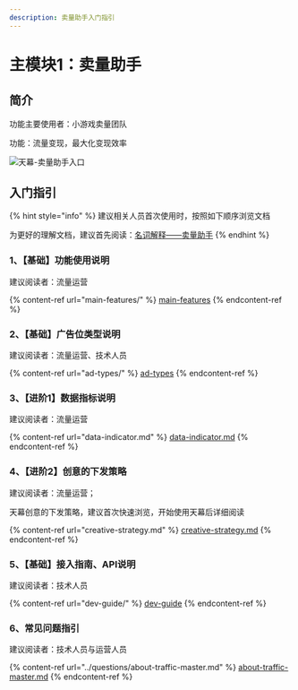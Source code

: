 ```yaml
---
description: 卖量助手入门指引
---
```


# 主模块1：卖量助手

## 简介

功能主要使用者：小游戏卖量团队

功能：流量变现，最大化变现效率

![天幕-卖量助手入口](https://cdn.61week.com/tianmu/doc/index/image/selling/image.png)

## 入门指引

{% hint style="info" %}
建议相关人员首次使用时，按照如下顺序浏览文档

为更好的理解文档，建议首先阅读：[名词解释——卖量助手](../glossary.md#2-mai-liang-zhu-shou)
{% endhint %}

### 1、【基础】功能使用说明

建议阅读者：流量运营

{% content-ref url="main-features/" %}
[main-features](main-features/)
{% endcontent-ref %}

### 2、【基础】广告位类型说明

建议阅读者：流量运营、技术人员

{% content-ref url="ad-types/" %}
[ad-types](ad-types/)
{% endcontent-ref %}

### 3、【进阶1】数据指标说明

建议阅读者：流量运营

{% content-ref url="data-indicator.md" %}
[data-indicator.md](data-indicator.md)
{% endcontent-ref %}

### 4、【进阶2】创意的下发策略

建议阅读者：流量运营；

天幕创意的下发策略，建议首次快速浏览，开始使用天幕后详细阅读

{% content-ref url="creative-strategy.md" %}
[creative-strategy.md](creative-strategy.md)
{% endcontent-ref %}

### 5、【基础】接入指南、API说明

建议阅读者：技术人员

{% content-ref url="dev-guide/" %}
[dev-guide](dev-guide/)
{% endcontent-ref %}

### 6、常见问题指引

建议阅读者：技术人员与运营人员

{% content-ref url="../questions/about-traffic-master.md" %}
[about-traffic-master.md](../questions/about-traffic-master.md)
{% endcontent-ref %}

